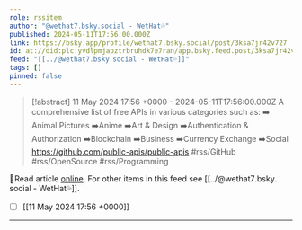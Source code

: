 ```yaml
---
role: rssitem
author: "@wethat7․bsky․social - WetHat💦"
published: 2024-05-11T17:56:00.000Z
link: https://bsky.app/profile/wethat7.bsky.social/post/3ksa7jr42v727
id: at://did:plc:yvdlpmjapztrbruhdk7e7ran/app.bsky.feed.post/3ksa7jr42v727
feed: "[[../@wethat7․bsky․social - WetHat💦]]"
tags: []
pinned: false
---
```

> [!abstract] 11 May 2024 17:56 +0000 - 2024-05-11T17:56:00.000Z
> A comprehensive list of free APIs in various categories such as: ➡️ Animal Pictures ➡️Anime ➡️Art & Design ➡️Authentication & Authorization ➡️Blockchain ➡️Business ➡️Currency Exchange ➡️Social https://github.com/public-apis/public-apis #rss/GitHub #rss/OpenSource #rss/Programming

🔗Read article [online](https://bsky.app/profile/wethat7.bsky.social/post/3ksa7jr42v727). For other items in this feed see [[../@wethat7․bsky․social - WetHat💦]].

- [ ] [[11 May 2024 17꞉56 +0000]]
- - -
